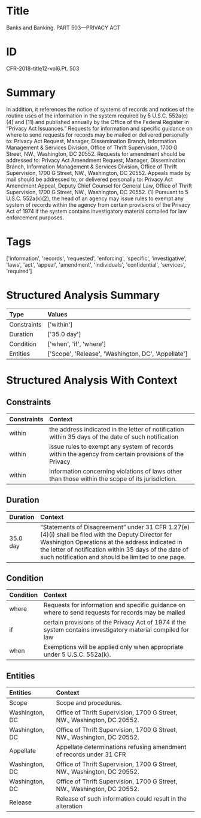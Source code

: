 # Title

 Banks and Banking. PART 503—PRIVACY ACT


# ID

 CFR-2018-title12-vol6.Pt. 503


# Summary

In addition, it references the notice of systems of records and notices of the routine uses of the information in the system required by 5 U.S.C. 552a(e) (4) and (11) and published annually by the Office of the Federal Register in &#8220;Privacy Act Issuances.&#8221;
Requests for information and specific guidance on where to send requests for records may be mailed or delivered personally to: Privacy Act Request, Manager, Dissemination Branch, Information Management &amp; Services Division, Office of Thrift Supervision, 1700 G Street, NW., Washington, DC 20552.
Requests for amendment should be addressed to: Privacy Act Amendment Request, Manager, Dissemination Branch, Information Management &amp; Services Division, Office of Thrift Supervision, 1700 G Street, NW., Washington, DC 20552.
Appeals made by mail should be addressed to, or delivered personally to: Privacy Act Amendment Appeal, Deputy Chief Counsel for General Law, Office of Thrift Supervision, 1700 G Street, NW., Washington, DC 20552.
(1) Pursuant to 5 U.S.C. 552a(k)(2), the head of an agency may issue rules to exempt any system of records within the agency from certain provisions of the Privacy Act of 1974 if the system contains investigatory material compiled for law enforcement purposes.


# Tags

['information', 'records', 'requested', 'enforcing', 'specific', 'investigative', 'laws', 'act', 'appeal', 'amendment', 'individuals', 'confidential', 'services', 'required']


# Structured Analysis Summary

| Type        | Values                                              |
|:------------|:----------------------------------------------------|
| Constraints | ['within']                                          |
| Duration    | ['35.0 day']                                        |
| Condition   | ['when', 'if', 'where']                             |
| Entities    | ['Scope', 'Release', 'Washington, DC', 'Appellate'] |


# Structured Analysis With Context

 


## Constraints

| Constraints   | Context                                                                                              |
|:--------------|:-----------------------------------------------------------------------------------------------------|
| within        | the address indicated in the letter of notification within 35 days of the date of such notification  |
| within        | issue rules to exempt any system of records within the agency from certain provisions of the Privacy |
| within        | information concerning violations of laws other than those within  the scope of its jurisdiction.    |


## Duration

| Duration   | Context                                                                                                                                                                                                                                                                         |
|:-----------|:--------------------------------------------------------------------------------------------------------------------------------------------------------------------------------------------------------------------------------------------------------------------------------|
| 35.0 day   | &#8220;Statements of Disagreement&#8221; under 31 CFR 1.27(e)(4)(i) shall be filed with the Deputy Director for Washington Operations at the address indicated in the letter of notification within 35 days of the date of such notification and should be limited to one page. |


## Condition

| Condition   | Context                                                                                                      |
|:------------|:-------------------------------------------------------------------------------------------------------------|
| where       | Requests for information and specific guidance on  where to send requests for records may be mailed          |
| if          | certain provisions of the Privacy Act of 1974 if the system contains investigatory material compiled for law |
| when        | Exemptions will be applied only  when  appropriate under 5 U.S.C. 552a(k).                                   |


## Entities

| Entities       | Context                                                                  |
|:---------------|:-------------------------------------------------------------------------|
| Scope          | Scope  and procedures.                                                   |
| Washington, DC | Office of Thrift Supervision, 1700 G Street, NW., Washington, DC  20552. |
| Washington, DC | Office of Thrift Supervision, 1700 G Street, NW., Washington, DC  20552. |
| Appellate      | Appellate determinations refusing amendment of records under 31 CFR      |
| Washington, DC | Office of Thrift Supervision, 1700 G Street, NW., Washington, DC  20552. |
| Washington, DC | Office of Thrift Supervision, 1700 G Street, NW., Washington, DC  20552. |
| Release        | Release of such information could result in the alteration               |


